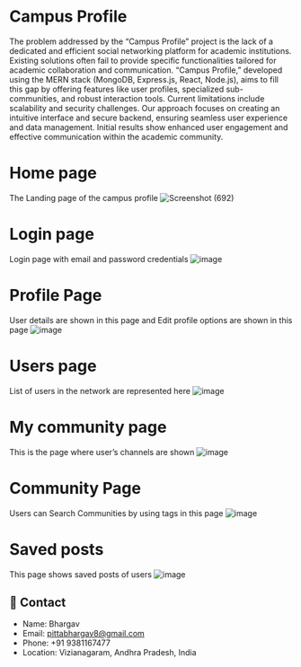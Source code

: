 # Campus Profile
The problem addressed by the “Campus Profile” project is the lack of a dedicated and efficient social networking platform for academic institutions. Existing solutions often fail to provide specific functionalities tailored for academic collaboration and communication. “Campus Profile,” developed using the MERN stack (MongoDB, Express.js, React, Node.js), aims to fill this gap by offering features like user profiles, specialized sub-communities, and robust interaction tools. Current limitations include scalability and security challenges. Our approach focuses on creating an intuitive interface and secure backend, ensuring seamless user experience and data management. Initial results show enhanced user engagement and effective communication within the academic community.
# Home page
The Landing page of the campus profile
![Screenshot (692)](https://github.com/user-attachments/assets/556e7225-74c5-4efd-a4e4-0d14c4fc8637)

#  Login page
Login page with email and password credentials
![image](https://github.com/user-attachments/assets/4781ff06-4223-4d60-a374-48473dcf2040)

# Profile Page
User details are shown in this page and Edit profile options are shown in this page
![image](https://github.com/user-attachments/assets/e8344f9e-c407-4d01-a78f-c1941a4d6b2a)

# Users page
List of users in the network are represented here
![image](https://github.com/user-attachments/assets/516be28e-5b36-44fa-92d5-c52c62ee0d9a)

# My community page
This is the page where user’s channels are shown
![image](https://github.com/user-attachments/assets/42934b45-9c8f-49b7-9266-5f190a1933d6)

# Community Page
Users can Search Communities by using tags in this page
![image](https://github.com/user-attachments/assets/d6da0397-45f0-4b2c-8af2-a5590ab8da01)

# Saved posts
This page shows saved posts of users
![image](https://github.com/user-attachments/assets/7416900f-48db-4e0d-b5fe-b72e1166932e)


## 👥 Contact

- Name: Bhargav
- Email: pittabhargav8@gmail.com
- Phone: +91 9381167477
- Location: Vizianagaram, Andhra Pradesh, India



